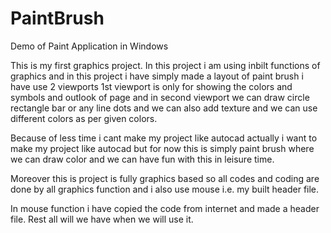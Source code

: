 # PaintBrush
Demo of Paint Application in Windows

This is my first graphics project. In this project i am using inbilt functions of graphics and in this project i have simply made a layout of paint brush i have use 2 viewports 1st viewport is only for showing the colors and symbols and outlook of page and in second viewport we can draw circle rectangle bar or any line dots and we can also add texture and we can use different colors as per given colors.

Because of less time i cant make my project like autocad actually i want to make my project like autocad but for now this is simply paint brush where we can draw color and we can have fun with this in leisure  time.

Moreover this is project is fully graphics based so all codes and coding are done by all graphics function  and i also use mouse i.e. my built header file.

In mouse function i have copied the code from internet and made a header file. Rest all will we have when we will use it.

